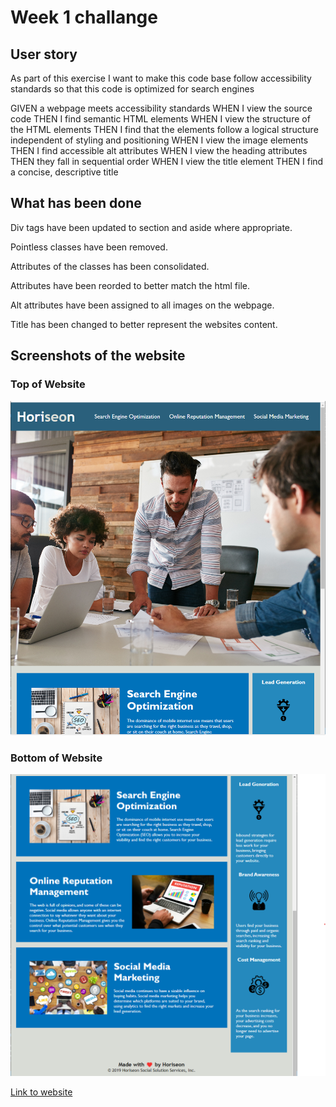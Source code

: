 # Week 1 challange
<h2>User story</h2>

As part of this exercise I want to make this code base follow accessibility standards so that this code is optimized for search engines

GIVEN a webpage meets accessibility standards
WHEN I view the source code
THEN I find semantic HTML elements
WHEN I view the structure of the HTML elements
THEN I find that the elements follow a logical structure independent of styling and positioning
WHEN I view the image elements
THEN I find accessible alt attributes
WHEN I view the heading attributes
THEN they fall in sequential order
WHEN I view the title element
THEN I find a concise, descriptive title

<h2>What has been done</h2>

Div tags have been updated to section and aside where appropriate.

Pointless classes have been removed.

Attributes of the classes has been consolidated.

Attributes have been reorded to better match the html file.

Alt attributes have been assigned to all images on the webpage.

Title has been changed to better represent the websites content.
<h2>Screenshots of the website</h2>

<h3>Top of Website</h3>
<img src="assets\images\website-top.png">
<h3>Bottom of Website</h3>
<img src="assets\images\website-bottom.png">

<a href="https://josephbalshaw.github.io/Joe-s_Week_1_Challange/">Link to website</a>
